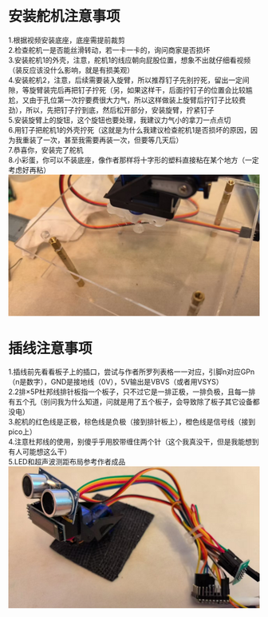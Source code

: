 # 安装舵机注意事项
1.根据视频安装底座，底座需提前裁剪  
2.检查舵机一是否能丝滑转动，若一卡一卡的，询问商家是否损坏  
3.安装舵机1的外壳，注意，舵机1的线应朝向屁股位置，想象不出就仔细看视频（装反应该没什么影响，就是有损美观）  
 4.安装舵机2，注意，后续需要装入旋臂，所以推荐钉子先别拧死，留出一定间隙，等旋臂装完后再把钉子拧死（另，如果这样干，后面拧钉子的位置会比较尴尬，又由于孔位第一次拧要费很大力气，所以这样做装上旋臂后拧钉子比较费劲），所以，先把钉子拧到底，然后松开部分，安装旋臂，拧紧钉子  
 5.安装旋臂上的旋钮，这个旋钮也要处理，我建议力气小的拿刀一点点切  
 6.用钉子把舵机1的外壳拧死（这就是为什么我建议检查舵机1是否损坏的原因，因为我重装了一次，甚至我需要再装一次，但要等几天后）  
 7.恭喜你，安装完了舵机  
 8.小彩蛋，你可以不装底座，像作者那样将十字形的塑料直接粘在某个地方（一定考虑好再粘）  
![img.png](img.png)
# 插线注意事项
 1.插线前先看看板子上的插口，尝试与作者所罗列表格一一对应，引脚n对应GPn（n是数字），GND是接地线（0V），5V输出是VBVS（或者用VSYS）  
 2.2排×5P杜邦线排针板指一个板子，只不过它是一排正极，一排负极，且每一排有五个孔（别问我为什么知道，问就是用了五个板子，会导致除了板子其它设备都没电）  
 3.舵机的红色线是正极，棕色线是负极（接到排针板上），橙色线是信号线（接到pico上）  
 4.注意杜邦线的使用，别傻乎乎用胶带缠住两个针（这个我真没干，但是我能想到有人可能想这么干）  
 5.LED和超声波测距布局参考作者成品  
![img_1.png](img_1.png)
